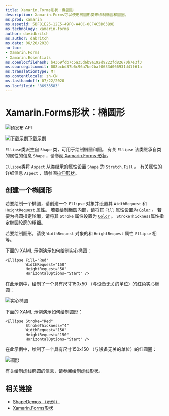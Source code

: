 ```yaml
---
title: Xamarin.Forms形状：椭圆形
description: Xamarin.Forms可以使用椭圆形类来绘制椭圆和圆圈。
ms.prod: xamarin
ms.assetid: 5BF81E25-12E5-49F0-A40C-0CF4C5D63B9B
ms.technology: xamarin-forms
author: davidbritch
ms.author: dabritch
ms.date: 06/20/2020
no-loc:
- Xamarin.Forms
- Xamarin.Essentials
ms.openlocfilehash: b4369fdb7c5a35d6b9a192d9222fd82670b7e3f3
ms.sourcegitcommit: 008bcbd37b6c96a7be2baf0633d066931d41f61a
ms.translationtype: MT
ms.contentlocale: zh-CN
ms.lasthandoff: 07/22/2020
ms.locfileid: "86933583"
---
```

# <a name="xamarinforms-shapes-ellipse"></a>Xamarin.Forms形状：椭圆形

![预发布 API](~/media/shared/preview.png "此 API 当前为预发布版本")

[![下载示例](~/media/shared/download.png)下载示例](https://docs.microsoft.com/samples/xamarin/xamarin-forms-samples/userinterface-shapesdemos/)

`Ellipse`类派生自 `Shape` 类，可用于绘制椭圆和圆。 有关 `Ellipse` 该类继承自类的属性的信息 `Shape` ，请参阅[ Xamarin.Forms 形状](index.md)。

`Ellipse`类将 `Aspect` 从类继承的属性设置 `Shape` 为 `Stretch.Fill` 。 有关属性的详细信息 `Aspect` ，请参阅[拉伸形状](index.md#stretch-shapes)。

## <a name="create-an-ellipse"></a>创建一个椭圆形

若要绘制一个椭圆，请创建一个 `Ellipse` 对象并设置其 `WidthRequest` 和 `HeightRequest` 属性。 若要绘制椭圆内部，请将其 `Fill` 属性设置为 [`Color`](xref:Xamarin.Forms.Color) 。 若要为椭圆指定轮廓，请将其 `Stroke` 属性设置为 [`Color`](xref:Xamarin.Forms.Color) 。 `StrokeThickness`属性指定椭圆轮廓的粗细。

若要绘制圆形，请使 `WidthRequest` 对象的和 `HeightRequest` 属性 `Ellipse` 相等。

下面的 XAML 示例演示如何绘制实心椭圆：

```xaml
<Ellipse Fill="Red"
         WidthRequest="150"
         HeightRequest="50"
         HorizontalOptions="Start" />
```

在此示例中，绘制了一个具有尺寸150x50 （与设备无关的单位）的红色实心椭圆：

![实心椭圆](ellipse-images/filled.png "实心椭圆")

下面的 XAML 示例演示如何绘制圆形：

```xaml
<Ellipse Stroke="Red"
         StrokeThickness="4"
         WidthRequest="150"
         HeightRequest="150"
         HorizontalOptions="Start" />
```

在此示例中，绘制了一个具有尺寸150x150 （与设备无关的单位）的红圆圈：

![圆形](ellipse-images/circle.png "圆形")

有关绘制虚线椭圆的信息，请参阅[绘制虚线形状](index.md#draw-dashed-shapes)。

## <a name="related-links"></a>相关链接

- [ShapeDemos （示例）](https://docs.microsoft.com/samples/xamarin/xamarin-forms-samples/userinterface-shapesdemos/)
- [Xamarin.Forms形状](index.md)
